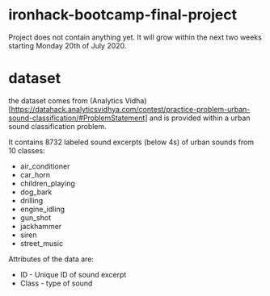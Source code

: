 # ironhack-bootcamp-final-project

Project does not contain anything yet. It will grow within the next two weeks starting Monday 20th of July 2020.

# dataset

the dataset comes from (Analytics Vidha)[https://datahack.analyticsvidhya.com/contest/practice-problem-urban-sound-classification/#ProblemStatement] and is provided within a urban sound classification problem.

It contains 8732 labeled sound excerpts (below 4s) of urban sounds from 10 classes:

* air_conditioner
* car_horn
* children_playing
* dog_bark
* drilling
* engine_idling
* gun_shot
* jackhammer
* siren
* street_music

Attributes of the data are:

* ID - Unique ID of sound excerpt
* Class - type of sound
